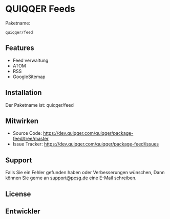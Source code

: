 
QUIQQER Feeds
========

Paketname:

    quiqqer/feed


Features
--------

- Feed verwaltung
- ATOM
- RSS
- GoogleSitemap


Installation
------------

Der Paketname ist: quiqqer/feed


Mitwirken
----------

- Source Code: https://dev.quiqqer.com/quiqqer/package-feed/tree/master
- Issue Tracker: https://dev.quiqqer.com/quiqqer/package-feed/issues


Support
-------

Falls Sie ein Fehler gefunden haben oder Verbesserungen wünschen,
Dann können Sie gerne an support@pcsg.de eine E-Mail schreiben.


License
-------


Entwickler
--------
